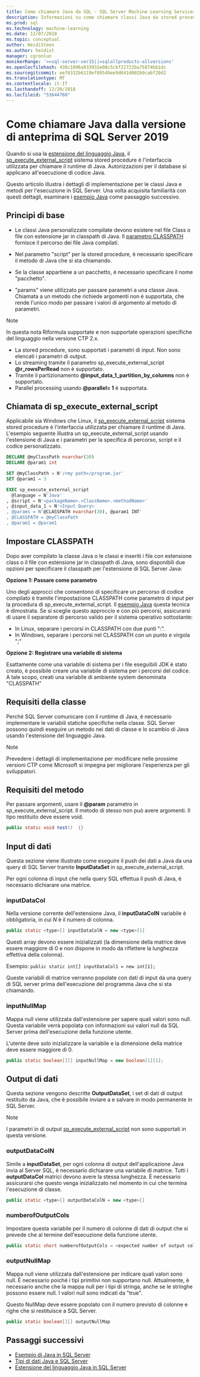 ```yaml
---
title: Come chiamare Java da SQL - SQL Server Machine Learning Services
description: Informazioni su come chiamare classi Java da stored procedure SQL Server usando l'estensione del linguaggio in SQL Server 2019 di programmazione Java.
ms.prod: sql
ms.technology: machine-learning
ms.date: 12/07/2018
ms.topic: conceptual
author: HeidiSteen
ms.author: heidist
manager: cgronlun
monikerRange: '>=sql-server-ver15||=sqlallproducts-allversions'
ms.openlocfilehash: 438c1096a933932e08c5cbf21722ba75874bb1dc
ms.sourcegitcommit: ee76332b6119ef89549ee9d641d002b9cabf20d2
ms.translationtype: MT
ms.contentlocale: it-IT
ms.lasthandoff: 12/20/2018
ms.locfileid: "53644760"
---
```

# <a name="how-to-call-java-from-sql-server-2019-preview"></a>Come chiamare Java dalla versione di anteprima di SQL Server 2019

Quando si usa la [estensione del linguaggio Java](extension-java.md), il [sp_execute_external_script](https://docs.microsoft.com/sql/relational-databases/system-stored-procedures/sp-execute-external-script-transact-sql) sistema stored procedure è l'interfaccia utilizzata per chiamare il runtime di Java. Autorizzazioni per il database si applicano all'esecuzione di codice Java.

Questo articolo illustra i dettagli di implementazione per le classi Java e metodi per l'esecuzione in SQL Server. Una volta acquisita familiarità con questi dettagli, esaminare i [esempio Java](java-first-sample.md) come passaggio successivo.

## <a name="basic-principles"></a>Principi di base

* Le classi Java personalizzate compilate devono esistere nel file Class o file con estensione jar in classpath di Java. Il [parametro CLASSPATH](#set-classpath) fornisce il percorso dei file Java compilati. 

* Nel parametro "script" per la stored procedure, è necessario specificare il metodo di Java che si sta chiamando.

* Se la classe appartiene a un pacchetto, è necessario specificare il nome "pacchetto".

* "params" viene utilizzato per passare parametri a una classe Java. Chiamata a un metodo che richiede argomenti non è supportata, che rende l'unico modo per passare i valori di argomento al metodo di parametri. 

> [!Note]
> In questa nota Riformula supportate e non supportate operazioni specifiche del linguaggio nella versione CTP 2.x.
> * La stored procedure, sono supportati i parametri di input. Non sono elencati i parametri di output.
> * Lo streaming tramite il parametro sp_execute_external_script **@r_rowsPerRead** non è supportato.
> * Tramite il partizionamento **@input_data_1_partition_by_columns** non è supportato.
> * Parallel processing usando  **@parallel= 1** è supportata.

## <a name="call-spexecuteexternalscript"></a>Chiamata di sp_execute_external_script

Applicabile sia Windows che Linux, il [sp_execute_external_script](https://docs.microsoft.com/sql/relational-databases/system-stored-procedures/sp-execute-external-script-transact-sql) sistema stored procedure è l'interfaccia utilizzata per chiamare il runtime di Java. L'esempio seguente illustra un sp_execute_external_script usando l'estensione di Java e i parametri per la specifica di percorso, script e il codice personalizzato.

```sql
DECLARE @myClassPath nvarchar(30)
DECLARE @param1 int

SET @myClassPath = N'/<my path>/program.jar'
SET @param1 = 3

EXEC sp_execute_external_script
  @language = N'Java'
, @script = N'<packageName>.<ClassName>.<methodName>'
, @input_data_1 = N'<Input Query>
, @params = N'@CLASSPATH nvarchar(30), @param1 INT'
, @CLASSPATH = @myClassPath
, @param1 = @param1
```

<a name="set-classpath"></a>

## <a name="set-classpath"></a>Impostare CLASSPATH

Dopo aver compilato la classe Java o le classi e inseriti i file con estensione class o il file con estensione jar in classpath di Java, sono disponibili due opzioni per specificare il classpath per l'estensione di SQL Server Java:

**Opzione 1: Passare come parametro**

Uno degli approcci che consentono di specificare un percorso di codice compilato è tramite l'impostazione CLASSPATH come parametro di input per la procedura di sp_execute_external_script. Il [esempio Java](java-first-sample.md#call-method) questa tecnica è dimostrata. Se si sceglie questo approccio e con più percorsi, assicurarsi di usare il separatore di percorso valido per il sistema operativo sottostante:

* In Linux, separare i percorsi in CLASSPATH con due punti ":".
* In Windows, separare i percorsi nel CLASSPATH con un punto e virgola ";"

**Opzione 2: Registrare una variabile di sistema**

Esattamente come una variabile di sistema per i file eseguibili JDK è stato creato, è possibile creare una variabile di sistema per i percorsi del codice. A tale scopo, creati una variabile di ambiente system denominata "CLASSPATH"

## <a name="class-requirements"></a>Requisiti della classe

Perché SQL Server comunicare con il runtime di Java, è necessario implementare le variabili statiche specifiche nella classe. SQL Server possono quindi eseguire un metodo nei dati di classe e lo scambio di Java usando l'estensione del linguaggio Java.

> [!Note]
> Prevedere i dettagli di implementazione per modificare nelle prossime versioni CTP come Microsoft si impegna per migliorare l'esperienza per gli sviluppatori.

## <a name="method-requirements"></a>Requisiti del metodo
Per passare argomenti, usare il **@param** parametro in sp_execute_external_script. Il metodo di stesso non può avere argomenti. Il tipo restituito deve essere void.  

```java
public static void test()  {}
```

## <a name="data-inputs"></a>Input di dati 

Questa sezione viene illustrato come eseguire il push dei dati a Java da una query di SQL Server tramite **InputDataSet** in sp_execute_external_script.

Per ogni colonna di input che nella query SQL effettua il push di Java, è necessario dichiarare una matrice.

### <a name="inputdatacol"></a>inputDataCol

Nella versione corrente dell'estensione Java, il **inputDataColN** variabile è obbligatoria, in cui *N* è il numero di colonna. 

```java
public static <type>[] inputDataColN = new <type>[1]
```

Questi array devono essere inizializzati (la dimensione della matrice deve essere maggiore di 0 e non dispone in modo da riflettere la lunghezza effettiva della colonna).

Esempio: `public static int[] inputDataCol1 = new int[1];`

Queste variabili di matrice verranno popolate con dati di input da una query di SQL server prima dell'esecuzione del programma Java che si sta chiamando.

### <a name="inputnullmap"></a>inputNullMap

Mappa null viene utilizzata dall'estensione per sapere quali valori sono null. Questa variabile verrà popolata con informazioni sui valori null da SQL Server prima dell'esecuzione della funzione utente.

L'utente deve solo inizializzare la variabile e la dimensione della matrice deve essere maggiore di 0.

```java
public static boolean[][] inputNullMap = new boolean[1][1];
```

## <a name="data-outputs"></a>Output di dati 

Questa sezione vengono descritte **OutputDataSet**, i set di dati di output restituito da Java, che è possibile inviare a e salvare in modo permanente in SQL Server.

> [!Note]
> I parametri in di output [sp_execute_external_script](https://docs.microsoft.com/sql/relational-databases/system-stored-procedures/sp-execute-external-script-transact-sql) non sono supportati in questa versione.

### <a name="outputdatacoln"></a>outputDataColN

Simile a **inputDataSet**, per ogni colonna di output dell'applicazione Java invia al Server SQL, è necessario dichiarare una variabile di matrice. Tutti i **outputDataCol** matrici devono avere la stessa lunghezza. È necessario assicurarsi che questo venga inizializzato nel momento in cui che termina l'esecuzione di classe.

```java
public static <type>[] outputDataColN = new <type>[]
```

### <a name="numberofoutputcols"></a>numberofOutputCols

Impostare questa variabile per il numero di colonne di dati di output che si prevede che al termine dell'esecuzione della funzione utente.

```java
public static short numberofOutputCols = <expected number of output columns>;
```

### <a name="outputnullmap"></a>outputNullMap

Mappa null viene utilizzata dall'estensione per indicare quali valori sono null. È necessario poiché i tipi primitivi non supportano null. Attualmente, è necessario anche che la mappa null per i tipi di stringa, anche se le stringhe possono essere null. I valori null sono indicati da "true".

Questo NullMap deve essere popolato con il numero previsto di colonne e righe che si restituisce a SQL Server.

```java
public static boolean[][] outputNullMap
```
<a name="create-external-library"></a>


## <a name="next-steps"></a>Passaggi successivi

+ [Esempio di Java in SQL Server](java-first-sample.md)
+ [Tipi di dati Java e SQL Server](java-sql-datatypes.md)
+ [Estensione del linguaggio Java in SQL Server](extension-java.md)

